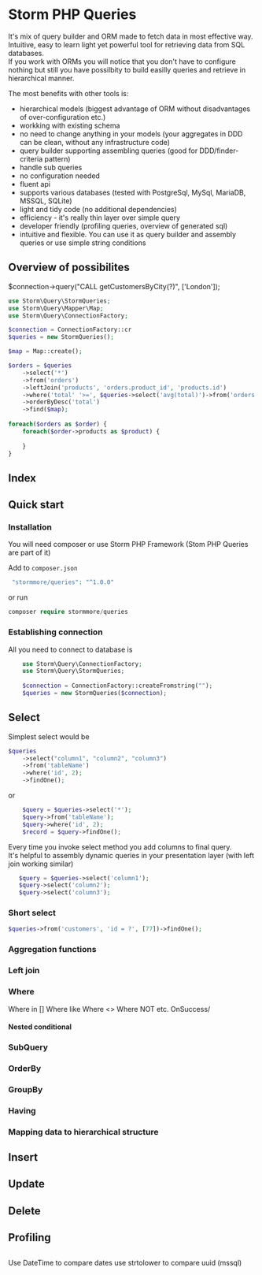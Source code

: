 # Storm PHP Queries

It's mix of query builder and ORM made to fetch data in most effective way.\
Intuitive, easy to learn light yet powerful tool for retrieving data from SQL databases.\
If you work with ORMs you will notice that you don't have to configure nothing but still you 
have possilbity to build easilly queries and retrieve in hierarchical manner. 

The most benefits with other tools is: 

- hierarchical models (biggest advantage of ORM without disadvantages of over-configuration etc.)
- workking with existing schema
- no need to change anything in your models (your aggregates in DDD can be clean, without any infrastructure code)
- query builder supporting assembling queries (good for DDD/finder-criteria pattern)
- handle sub queries
- no configuration needed
- fluent api
- supports various databases (tested with PostgreSql, MySql, MariaDB, MSSQL, SQLite)
- light and tidy code  (no additional dependencies)
- efficiency - it's really thin layer over simple query 
- developer friendly (profiling queries, overview of generated sql)
- intuitive and flexible. You can use it as query builder and assembly queries or use simple string conditions

## Overview of possibilites

$connection->query("CALL getCustomersByCity(?)", ['London']);

```php
use Storm\Query\StormQueries;
use Storm\Query\Mapper\Map;
use Storm\Query\ConnectionFactory;

$connection = ConnectionFactory::cr
$queries = new StormQueries();

$map = Map::create();

$orders = $queries
    ->select('*')
    ->from('orders')
    ->leftJoin('products', 'orders.product_id', 'products.id')
    ->where('total' '>=', $queries->select('avg(total)')->from('orders'))
    ->orderByDesc('total')
    ->find($map);
     
foreach($orders as $order) {
    foreach($order->products as $product) {
      
    }
}                   
```

## Index

## Quick start


### Installation

You will need composer or use Storm PHP Framework (Stom PHP Queries are part of it)
 
Add to `composer.json`
```php
 "stormmore/queries": "^1.0.0"
```

or run
```php
composer require stormmore/queries
```

### Establishing connection
All you need to connect to database is
```php
    use Storm\Query\ConnectionFactory;
    use Storm\Query\StormQueries;
    
    $connection = ConnectionFactory::createFromstring("");
    $queries = new StormQueries($connection);
```

## Select 

Simplest select would be

```php
$queries
    ->select("column1", "column2", "column3")
    ->from('tableName')
    ->where('id', 2);
    ->findOne();
```

or 

```php
    $query = $queries->select('*');
    $query->from('tableName');
    $query->where('id', 2);
    $record = $query->findOne();
```

Every time you invoke select method you add columns to final query.\
It's helpful to assembly dynamic queries in your presentation layer (with left join working similar)
```php
   $query = $queries->select('column1');
   $query->select('column2');
   $query->select('column3');
```

### Short select
```php
$queries->from('customers', 'id = ?', [77])->findOne();
```

### Aggregation functions

### Left join

### Where
Where in []
Where like
Where <>
Where NOT
etc.
OnSuccess/

#### Nested conditional

### SubQuery

### OrderBy

### GroupBy

### Having

### Mapping data to hierarchical structure

## Insert

## Update

## Delete

## Profiling 

## 
Use DateTime to compare dates
use strtolower to compare uuid (mssql)